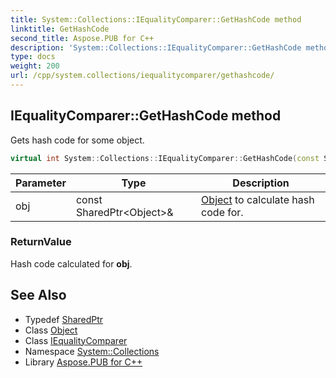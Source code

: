 ```yaml
---
title: System::Collections::IEqualityComparer::GetHashCode method
linktitle: GetHashCode
second_title: Aspose.PUB for C++
description: 'System::Collections::IEqualityComparer::GetHashCode method. Gets hash code for some object in C++.'
type: docs
weight: 200
url: /cpp/system.collections/iequalitycomparer/gethashcode/
---
```

## IEqualityComparer::GetHashCode method


Gets hash code for some object.

```cpp
virtual int System::Collections::IEqualityComparer::GetHashCode(const SharedPtr<Object> &obj) const =0
```


| Parameter | Type | Description |
| --- | --- | --- |
| obj | const SharedPtr\<Object\>\& | [Object](../../../system/object/) to calculate hash code for. |

### ReturnValue

Hash code calculated for **obj**.

## See Also

* Typedef [SharedPtr](../../../system/sharedptr/)
* Class [Object](../../../system/object/)
* Class [IEqualityComparer](../)
* Namespace [System::Collections](../../)
* Library [Aspose.PUB for C++](../../../)
